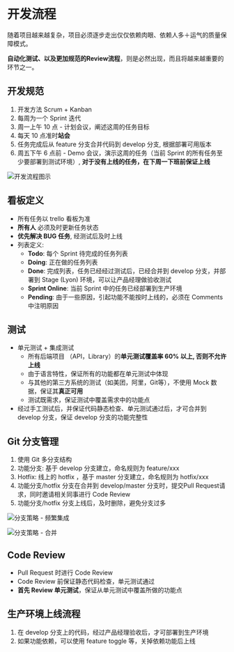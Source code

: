 # 开发流程

随着项目越来越复杂，项目必须逐步走出仅仅依赖肉眼、依赖人多＋运气的质量保障模式。

**自动化测试、以及更加规范的Review流程**，则是必然出现，而且将越来越重要的环节之一。

## 开发规范

1. 开发方法 Scrum + Kanban
2. 每周为一个 Sprint 迭代
3. 周一上午 10 点 - 计划会议，阐述这周的任务目标
4. 每天 10 点准时**站会**
5. 任务完成后从 feature 分支合并代码到 develop 分支, 根据部署可用版本
6. 周五下午 6 点前 - Demo 会议，演示这周的任务（当前 Sprint 的所有任务至少要部署到测试环境）, **对于没有上线的任务，在下周一下班前保证上线**

![&#x5F00;&#x53D1;&#x6D41;&#x7A0B;&#x56FE;&#x793A;](https://images-cdn.shimo.im/5M4oeJ3143oGVxAb/Screen%20Shot%202017-04-24%20at%204.58.28%20PM.png)

## 看板定义

* 所有任务以 trello 看板为准
* **所有人** 必须及时更新任务状态
* **优先解决 BUG 任务**, 经测试后及时上线
* 列表定义:
  * **Todo**: 每个 Sprint 待完成的任务列表
  * **Doing**: 正在做的任务列表
  * **Done**: 完成列表，任务已经经过测试后，已经合并到 develop 分支，并部署到 Stage \(Lyon\) 环境，可以让产品经理做验收测试
  * **Sprint Online**: 当前 Sprint 中的任务已经部署到生产环境
  * **Pending**: 由于一些原因，引起功能不能按时上线的，必须在 Comments 中注明原因

## 测试

* 单元测试 + 集成测试
  * 所有后端项目 （API，Library）的**单元测试覆盖率 60% 以上, 否则不允许上线**
  * 由于语言特性，保证所有的功能都在单元测试中体现
  * 与其他的第三方系统的测试（如美团，阿里，Git等），不使用 Mock 数据，保证其**真正可用** 
  * 测试既需求，保证测试中覆盖需求中的功能点
* 经过手工测试后，并保证代码静态检查、单元测试通过后，才可合并到 develop 分支，保证 develop 分支的功能完整性

## Git 分支管理

1. 使用 Git 多分支结构
2. 功能分支: 基于 develop 分支建立，命名规则为 feature/xxx
3. Hotfix: 线上的 hotfix ，基于 master 分支建立，命名规则为 hotfix/xxx
4. 功能分支/hotfix 分支在合并到 develop/master 分支时，提交Pull Request请求，同时邀请相关同事进行 Code Review
5. 功能分支/hotfix 分支上线后，及时删除，避免分支过多

![&#x5206;&#x652F;&#x7B56;&#x7565; - &#x9891;&#x7E41;&#x96C6;&#x6210;](https://images-cdn.shimo.im/xLXbhoLVmhI8pOnE/Screen%20Shot%202017-04-24%20at%205.05.15%20PM.png)

![&#x5206;&#x652F;&#x7B56;&#x7565; - &#x5408;&#x5E76;](https://images-cdn.shimo.im/SYLsZryv9xICK65R/Screen%20Shot%202017-04-24%20at%205.11.34%20PM.png!thumbnail)

## Code Review

* Pull Request 时进行 Code Review
* Code Review 前保证静态代码检查，单元测试通过
* **首先 Review 单元测试**，保证从单元测试中覆盖所做的功能点

## 生产环境上线流程

1. 在 develop 分支上的代码，经过产品经理验收后，才可部署到生产环境
2. 如果功能依赖，可以使用 feature toggle 等，关掉依赖功能后上线


